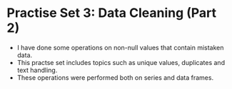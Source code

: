 # Practise Set 3: Data Cleaning (Part 2)
* I have done some operations on non-null values that contain mistaken data.
* This practse set includes topics such as unique values, duplicates and text handling.
* These operations were performed both on series and data frames.
